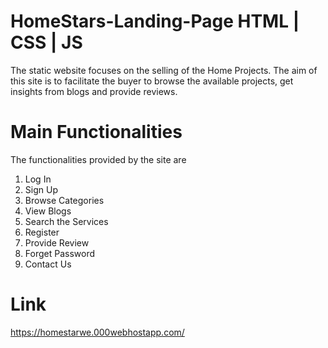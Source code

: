 # HomeStars-Landing-Page HTML | CSS  | JS

The static website focuses on the selling of the Home Projects. 
The aim of this site is to facilitate the buyer to browse the available projects, get insights from blogs and provide reviews.

# Main Functionalities

The functionalities provided by the site are

1) Log In
2) Sign Up
3) Browse Categories
4) View Blogs
5) Search the Services
6) Register
7) Provide Review
8) Forget Password
9) Contact Us

# Link
https://homestarwe.000webhostapp.com/
